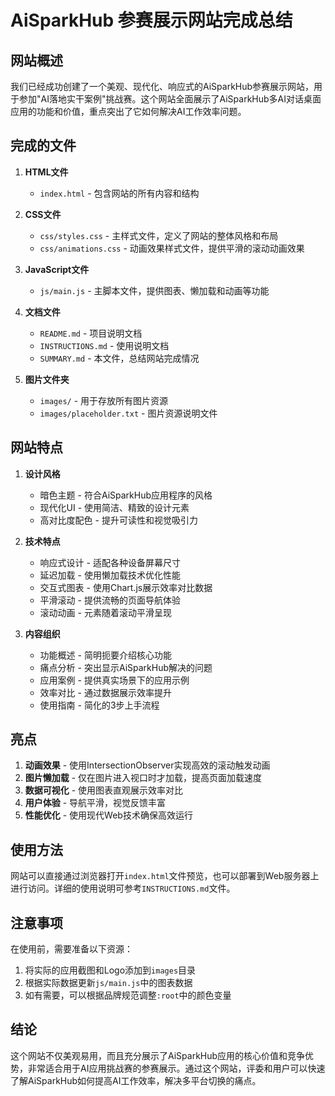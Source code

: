 # AiSparkHub 参赛展示网站完成总结

## 网站概述

我们已经成功创建了一个美观、现代化、响应式的AiSparkHub参赛展示网站，用于参加"AI落地实干案例"挑战赛。这个网站全面展示了AiSparkHub多AI对话桌面应用的功能和价值，重点突出了它如何解决AI工作效率问题。

## 完成的文件

1. **HTML文件**
   - `index.html` - 包含网站的所有内容和结构

2. **CSS文件**
   - `css/styles.css` - 主样式文件，定义了网站的整体风格和布局
   - `css/animations.css` - 动画效果样式文件，提供平滑的滚动动画效果

3. **JavaScript文件**
   - `js/main.js` - 主脚本文件，提供图表、懒加载和动画等功能

4. **文档文件**
   - `README.md` - 项目说明文档
   - `INSTRUCTIONS.md` - 使用说明文档
   - `SUMMARY.md` - 本文件，总结网站完成情况

5. **图片文件夹**
   - `images/` - 用于存放所有图片资源
   - `images/placeholder.txt` - 图片资源说明文件

## 网站特点

1. **设计风格**
   - 暗色主题 - 符合AiSparkHub应用程序的风格
   - 现代化UI - 使用简洁、精致的设计元素
   - 高对比度配色 - 提升可读性和视觉吸引力

2. **技术特点**
   - 响应式设计 - 适配各种设备屏幕尺寸
   - 延迟加载 - 使用懒加载技术优化性能
   - 交互式图表 - 使用Chart.js展示效率对比数据
   - 平滑滚动 - 提供流畅的页面导航体验
   - 滚动动画 - 元素随着滚动平滑呈现

3. **内容组织**
   - 功能概述 - 简明扼要介绍核心功能
   - 痛点分析 - 突出显示AiSparkHub解决的问题
   - 应用案例 - 提供真实场景下的应用示例
   - 效率对比 - 通过数据展示效率提升
   - 使用指南 - 简化的3步上手流程

## 亮点

1. **动画效果** - 使用IntersectionObserver实现高效的滚动触发动画
2. **图片懒加载** - 仅在图片进入视口时才加载，提高页面加载速度
3. **数据可视化** - 使用图表直观展示效率对比
4. **用户体验** - 导航平滑，视觉反馈丰富
5. **性能优化** - 使用现代Web技术确保高效运行

## 使用方法

网站可以直接通过浏览器打开`index.html`文件预览，也可以部署到Web服务器上进行访问。详细的使用说明可参考`INSTRUCTIONS.md`文件。

## 注意事项

在使用前，需要准备以下资源：

1. 将实际的应用截图和Logo添加到`images`目录
2. 根据实际数据更新`js/main.js`中的图表数据
3. 如有需要，可以根据品牌规范调整`:root`中的颜色变量

## 结论

这个网站不仅美观易用，而且充分展示了AiSparkHub应用的核心价值和竞争优势，非常适合用于AI应用挑战赛的参赛展示。通过这个网站，评委和用户可以快速了解AiSparkHub如何提高AI工作效率，解决多平台切换的痛点。 